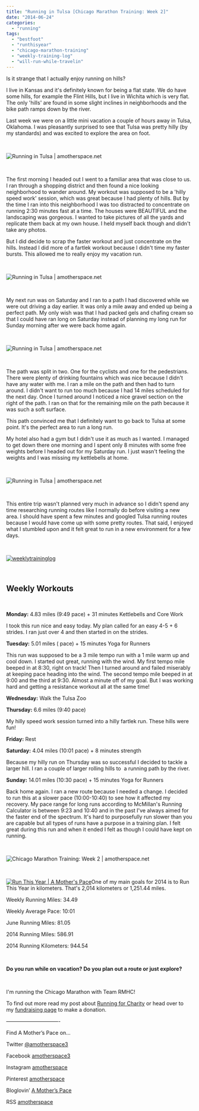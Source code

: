 ```yaml
---
title: "Running in Tulsa [Chicago Marathon Training: Week 2]"
date: "2014-06-24"
categories: 
  - "running"
tags: 
  - "bestfoot"
  - "runthisyear"
  - "chicago-marathon-training"
  - "weekly-training-log"
  - "will-run-while-travelin"
---
```


Is it strange that I actually enjoy running on hills?

I live in Kansas and it's definitely known for being a flat state. We do have some hills, for example the Flint Hills, but I live in Wichita which is very flat. The only 'hills' are found in some slight inclines in neighborhoods and the bike path ramps down by the river.

Last week we were on a little mini vacation a couple of hours away in Tulsa, Oklahoma. I was pleasantly surprised to see that Tulsa was pretty hilly (by my standards) and was excited to explore the area on foot.

 

![Running in Tulsa | amotherspace.net](images/TulsaRun-1024x369.jpg)

 

The first morning I headed out I went to a familiar area that was close to us. I ran through a shopping district and then found a nice looking neighborhood to wander around. My workout was supposed to be a 'hilly speed work' session, which was great because I had plenty of hills. But by the time I ran into this neighborhood I was too distracted to concentrate on running 2:30 minutes fast at a time. The houses were BEAUTIFUL and the landscaping was gorgeous. I wanted to take pictures of all the yards and replicate them back at my own house. I held myself back though and didn't take any photos.

But I did decide to scrap the faster workout and just concentrate on the hills. Instead I did more of a fartlek workout because I didn't time my faster bursts. This allowed me to really enjoy my vacation run.

 

![Running in Tulsa | amotherspace.net](images/WaterTulsaPath-512x1024.jpg)

 

My next run was on Saturday and I ran to a path I had discovered while we were out driving a day earlier. It was only a mile away and ended up being a perfect path. My only wish was that I had packed gels and chafing cream so that I could have ran long on Saturday instead of planning my long run for Sunday morning after we were back home again.

 

![Running in Tulsa | amotherspace.net](images/TulsaPath-1024x1024.jpg)

 

The path was split in two. One for the cyclists and one for the pedestrians. There were plenty of drinking fountains which was nice because I didn't have any water with me. I ran a mile on the path and then had to turn around. I didn't want to run too much because I had 14 miles scheduled for the next day. Once I turned around I noticed a nice gravel section on the right of the path. I ran on that for the remaining mile on the path because it was such a soft surface.

This path convinced me that I definitely want to go back to Tulsa at some point. It's the perfect area to run a long run.

My hotel also had a gym but I didn't use it as much as I wanted. I managed to get down there one morning and I spent only 8 minutes with some free weights before I headed out for my Saturday run. I just wasn't feeling the weights and I was missing my kettlebells at home.

 

![Running in Tulsa | amotherspace.net](images/TulsaGym-1024x369.jpg)

 

This entire trip wasn't planned very much in advance so I didn't spend any time researching running routes like I normally do before visiting a new area. I should have spent a few minutes and googled Tulsa running routes because I would have come up with some pretty routes. That said, I enjoyed what I stumbled upon and it felt great to run in a new environment for a few days.

 

[![weeklytraininglog](images/weeklytraininglog.jpg)](http://amotherspace.net/wp-content/uploads/2014/03/weeklytraininglog.jpg)

 

## **Weekly Workouts**

 

**Monday:** 4.83 miles (9:49 pace) + 31 minutes Kettlebells and Core Work

I took this run nice and easy today. My plan called for an easy 4-5 + 6 strides. I ran just over 4 and then started in on the strides.

**Tuesday:** 5.01 miles ( pace) + 15 minutes Yoga for Runners

This run was supposed to be a 3 mile tempo run with a 1 mile warm up and cool down. I started out great, running with the wind. My first tempo mile beeped in at 8:30, right on track! Then I turned around and failed miserably at keeping pace heading into the wind. The second tempo mile beeped in at 9:00 and the third at 9:30. Almost a minute off of my goal. But I was working hard and getting a resistance workout all at the same time!

**Wednesday:** Walk the Tulsa Zoo

**Thursday:** 6.6 miles (9:40 pace)

My hilly speed work session turned into a hilly fartlek run. These hills were fun!

**Friday:** Rest

**Saturday:** 4.04 miles (10:01 pace) + 8 minutes strength

Because my hilly run on Thursday was so successful I decided to tackle a larger hill. I ran a couple of larger rolling hills to  a running path by the river.

**Sunday:** 14.01 miles (10:30 pace) + 15 minutes Yoga for Runners

Back home again. I ran a new route because I needed a change. I decided to run this at a slower pace (10:00-10:40) to see how it affected my recovery. My pace range for long runs according to McMillan's Running Calculator is between 9:23 and 10:40 and in the past I've always aimed for the faster end of the spectrum. It's hard to purposefully run slower than you are capable but all types of runs have a purpose in a training plan. I felt great during this run and when it ended I felt as though I could have kept on running.

 

![Chicago Marathon Training: Week 2 | amotherspace.net](images/NikeJune22.png)

 

[![Run This Year | A Mother's Pace](images/2014-Badge2_zps954d25232.jpg "Run This Year | A Mother's Pace")](http://runninghutch.com/runthisyear/)One of my main goals for 2014 is to Run This Year in kilometers. That's 2,014 kilometers or 1,251.44 miles.

Weekly Running Miles: 34.49

Weekly Average Pace: 10:01

June Running Miles: 81.05

2014 Running Miles: 586.91

2014 Running Kilometers: 944.54

 

**Do you run while on vacation? Do you plan out a route or just explore?**

 

I'm running the Chicago Marathon with Team RMHC!

To find out more read my post about [Running for Charity](http://amotherspace.net/2014/06/the-chicago-marathon-running-for-charity/) or head over to my [fundraising page](http://www.kintera.org/faf/donorReg/donorPledge.asp?ievent=1097960&supId=399266070) to make a donation.

——————————-

Find A Mother’s Pace on…

Twitter [@amotherspace3](https://twitter.com/amotherspace3)

Facebook [amotherspace3](http://facebook.com/amotherspace3)

Instagram [amotherspace](http://instagram.com/amotherspace)

Pinterest [amotherspace](http://pinterest.com/amotherspace/)

Bloglovin’ [A Mother’s Pace](http://www.bloglovin.com/en/blog/6680087)

RSS [amotherspace](http://feeds.feedburner.com/amotherspace)

